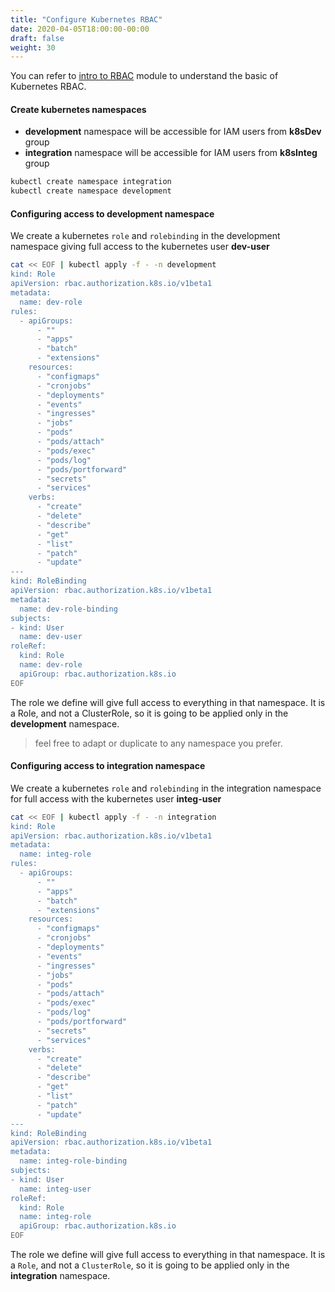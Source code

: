 ```yaml
---
title: "Configure Kubernetes RBAC"
date: 2020-04-05T18:00:00-00:00
draft: false
weight: 30
---
```


You can refer to [intro to RBAC](/samen/090_rbac/) module to understand the basic of Kubernetes RBAC.

#### Create kubernetes namespaces

* **development** namespace will be accessible for IAM users from **k8sDev** group
* **integration** namespace will be accessible for IAM users from **k8sInteg** group

```bash
kubectl create namespace integration
kubectl create namespace development
```

#### Configuring access to development namespace

We create a kubernetes `role` and `rolebinding` in the development namespace giving full access to the kubernetes user **dev-user**

```bash
cat << EOF | kubectl apply -f - -n development
kind: Role
apiVersion: rbac.authorization.k8s.io/v1beta1
metadata:
  name: dev-role
rules:
  - apiGroups:
      - ""
      - "apps"
      - "batch"
      - "extensions"
    resources:
      - "configmaps"
      - "cronjobs"
      - "deployments"
      - "events"
      - "ingresses"
      - "jobs"
      - "pods"
      - "pods/attach"
      - "pods/exec"
      - "pods/log"
      - "pods/portforward"
      - "secrets"
      - "services"
    verbs:
      - "create"
      - "delete"
      - "describe"
      - "get"
      - "list"
      - "patch"
      - "update"
---
kind: RoleBinding
apiVersion: rbac.authorization.k8s.io/v1beta1
metadata:
  name: dev-role-binding
subjects:
- kind: User
  name: dev-user
roleRef:
  kind: Role
  name: dev-role
  apiGroup: rbac.authorization.k8s.io
EOF
```

The role we define will give full access to everything in that namespace. It is a Role, and not a ClusterRole, so it is going to be applied only in the **development** namespace.

> feel free to adapt or duplicate to any namespace you prefer.

#### Configuring access to integration namespace

We create a kubernetes `role` and `rolebinding` in the integration namespace for full access with the kubernetes user **integ-user**

```bash
cat << EOF | kubectl apply -f - -n integration
kind: Role
apiVersion: rbac.authorization.k8s.io/v1beta1
metadata:
  name: integ-role
rules:
  - apiGroups:
      - ""
      - "apps"
      - "batch"
      - "extensions"
    resources:
      - "configmaps"
      - "cronjobs"
      - "deployments"
      - "events"
      - "ingresses"
      - "jobs"
      - "pods"
      - "pods/attach"
      - "pods/exec"
      - "pods/log"
      - "pods/portforward"
      - "secrets"
      - "services"
    verbs:
      - "create"
      - "delete"
      - "describe"
      - "get"
      - "list"
      - "patch"
      - "update"
---
kind: RoleBinding
apiVersion: rbac.authorization.k8s.io/v1beta1
metadata:
  name: integ-role-binding
subjects:
- kind: User
  name: integ-user
roleRef:
  kind: Role
  name: integ-role
  apiGroup: rbac.authorization.k8s.io
EOF
```

The role we define will give full access to everything in that namespace. It is a `Role`, and not a `ClusterRole`, so it is going to be applied only in the **integration** namespace.
